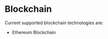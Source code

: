# Blockchain  [](id=blockchain)

Current supported blockchain technologies are:

* Ethereum Blockchain

